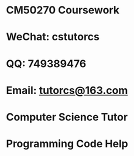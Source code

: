 # CM50270 Coursework

# WeChat: cstutorcs

# QQ: 749389476

# Email: tutorcs@163.com

# Computer Science Tutor

# Programming Code Help
